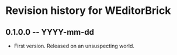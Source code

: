 # Revision history for WEditorBrick

## 0.1.0.0  -- YYYY-mm-dd

* First version. Released on an unsuspecting world.
